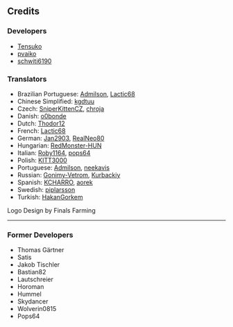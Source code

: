 ## Credits
### Developers
* [Tensuko](https://github.com/Tensuko)
* [pvaiko](https://github.com/pvaiko)
* [schwiti6190](https://github.com/schwiti6190)

### Translators
* Brazilian Portuguese: [Admilson](https://github.com/Admilson), [Lactic68](https://github.com/Lactic68)
* Chinese Simplified: [kgdtuu](https://github.com/kgdtuu)
* Czech: [SniperKittenCZ](https://github.com/SniperKittenCZ), [chroja](https://github.com/chroja)
* Danish: [o0bonde](https://github.com/o0bonde)
* Dutch: [Thodor12](https://github.com/Thodor12)
* French: [Lactic68](https://github.com/Lactic68)
* German: [Jan2903](https://github.com/Jan2903), [RealNeo80](https://github.com/RealNeo80)
* Hungarian: [RedMonster-HUN](https://github.com/RedMonster-HUN)
* Italian: [Roby1164](https://github.com/Roby1164), [pops64](https://github.com/pops64)
* Polish: [KITT3000](https://github.com/KITT3000)
* Portuguese: [Admilson](https://github.com/Admilson), [neekavis](https://github.com/neekavis)
* Russian: [Gonimy-Vetrom](https://github.com/Gonimy-Vetrom), [Kurbackiy](https://github.com/Kurbackiy)
* Spanish: [KCHARRO](https://github.com/KCHARRO), [aorek](https://github.com/aorek)
* Swedish: [piplarsson](https://github.com/piplarsson)
* Turkish: [HakanGorkem](https://github.com/HakanGorkem)

Logo Design by Finals Farming

___

### Former Developers
* Thomas Gärtner
* Satis
* Jakob Tischler
* Bastian82
* Lautschreier
* Horoman
* Hummel
* Skydancer
* Wolverin0815
* Pops64
